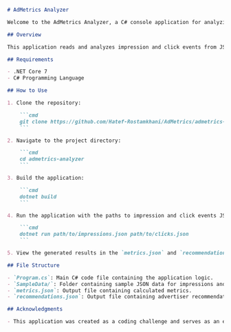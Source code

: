 ```markdown
# AdMetrics Analyzer

Welcome to the AdMetrics Analyzer, a C# console application for analyzing advertisement metrics.

## Overview

This application reads and analyzes impression and click events from JSON files to calculate various metrics and provide recommendations for advertisers.

## Requirements

- .NET Core 7
- C# Programming Language

## How to Use

1. Clone the repository:

    ```cmd
    git clone https://github.com/Hatef-Rostamkhani/AdMetrics/admetrics-analyzer.git
    ```

2. Navigate to the project directory:

    ```cmd
    cd admetrics-analyzer
    ```

3. Build the application:

    ```cmd
    dotnet build
    ```

4. Run the application with the paths to impression and click events JSON files:

    ```cmd
    dotnet run path/to/impressions.json path/to/clicks.json
    ```

5. View the generated results in the `metrics.json` and `recommendations.json` files.

## File Structure

- `Program.cs`: Main C# code file containing the application logic.
- `SampleData/`: Folder containing sample JSON data for impressions and clicks.
- `metrics.json`: Output file containing calculated metrics.
- `recommendations.json`: Output file containing advertiser recommendations.

## Acknowledgments

- This application was created as a coding challenge and serves as an example of C# application development.

